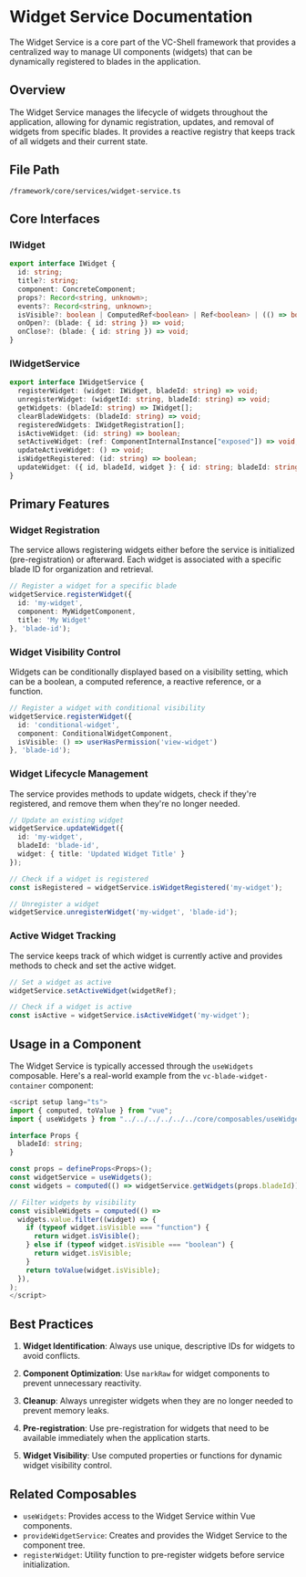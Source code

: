 # Widget Service Documentation

The Widget Service is a core part of the VC-Shell framework that provides a centralized way to manage UI components (widgets) that can be dynamically registered to blades in the application.

## Overview

The Widget Service manages the lifecycle of widgets throughout the application, allowing for dynamic registration, updates, and removal of widgets from specific blades. It provides a reactive registry that keeps track of all widgets and their current state.

## File Path
`/framework/core/services/widget-service.ts`

## Core Interfaces

### IWidget

```typescript
export interface IWidget {
  id: string;
  title?: string;
  component: ConcreteComponent;
  props?: Record<string, unknown>;
  events?: Record<string, unknown>;
  isVisible?: boolean | ComputedRef<boolean> | Ref<boolean> | (() => boolean);
  onOpen?: (blade: { id: string }) => void;
  onClose?: (blade: { id: string }) => void;
}
```

### IWidgetService

```typescript
export interface IWidgetService {
  registerWidget: (widget: IWidget, bladeId: string) => void;
  unregisterWidget: (widgetId: string, bladeId: string) => void;
  getWidgets: (bladeId: string) => IWidget[];
  clearBladeWidgets: (bladeId: string) => void;
  registeredWidgets: IWidgetRegistration[];
  isActiveWidget: (id: string) => boolean;
  setActiveWidget: (ref: ComponentInternalInstance["exposed"]) => void;
  updateActiveWidget: () => void;
  isWidgetRegistered: (id: string) => boolean;
  updateWidget: ({ id, bladeId, widget }: { id: string; bladeId: string; widget: Partial<IWidget> }) => void;
}
```

## Primary Features

### Widget Registration

The service allows registering widgets either before the service is initialized (pre-registration) or afterward. Each widget is associated with a specific blade ID for organization and retrieval.

```typescript
// Register a widget for a specific blade
widgetService.registerWidget({
  id: 'my-widget',
  component: MyWidgetComponent,
  title: 'My Widget'
}, 'blade-id');
```

### Widget Visibility Control

Widgets can be conditionally displayed based on a visibility setting, which can be a boolean, a computed reference, a reactive reference, or a function.

```typescript
// Register a widget with conditional visibility
widgetService.registerWidget({
  id: 'conditional-widget',
  component: ConditionalWidgetComponent,
  isVisible: () => userHasPermission('view-widget')
}, 'blade-id');
```

### Widget Lifecycle Management

The service provides methods to update widgets, check if they're registered, and remove them when they're no longer needed.

```typescript
// Update an existing widget
widgetService.updateWidget({
  id: 'my-widget',
  bladeId: 'blade-id',
  widget: { title: 'Updated Widget Title' }
});

// Check if a widget is registered
const isRegistered = widgetService.isWidgetRegistered('my-widget');

// Unregister a widget
widgetService.unregisterWidget('my-widget', 'blade-id');
```

### Active Widget Tracking

The service keeps track of which widget is currently active and provides methods to check and set the active widget.

```typescript
// Set a widget as active
widgetService.setActiveWidget(widgetRef);

// Check if a widget is active
const isActive = widgetService.isActiveWidget('my-widget');
```

## Usage in a Component

The Widget Service is typically accessed through the `useWidgets` composable. Here's a real-world example from the `vc-blade-widget-container` component:

```typescript
<script setup lang="ts">
import { computed, toValue } from "vue";
import { useWidgets } from "../../../../../../core/composables/useWidgets";

interface Props {
  bladeId: string;
}

const props = defineProps<Props>();
const widgetService = useWidgets();
const widgets = computed(() => widgetService.getWidgets(props.bladeId));

// Filter widgets by visibility
const visibleWidgets = computed(() =>
  widgets.value.filter((widget) => {
    if (typeof widget.isVisible === "function") {
      return widget.isVisible();
    } else if (typeof widget.isVisible === "boolean") {
      return widget.isVisible;
    }
    return toValue(widget.isVisible);
  }),
);
</script>
```

<!-- ## Integration with Blade Components

Widgets are typically displayed within blade components. The following example shows how widgets are registered and rendered in a dynamic blade:

```typescript
// From framework/shared/modules/dynamic/composables/useWidgetsHelper/index.ts
export const useWidgetsHelper = () => {
  const widgetService = useWidgets();

  const registerWidgets = ({
    bladeId,
    bladeContext,
    schema,
  }: {
    bladeId: string;
    bladeContext: any;
    schema: DynamicSchema;
  }) => {
    const widgets = schema.widgets;
    if (widgets) {
      widgets.forEach((widget) => {
        const comp = typeof widget === "string" ? resolveComponent(widget) : widget;

        if (!comp) {
          throw new Error(`Widget ${widget} not found`);
        }

        const widgetId = typeof comp === "object" && "__name" in comp ? comp.__name : `widget-${Date.now()}`;

        if (widgetId) {
          widgetService.registerWidget(
            {
              id: widgetId,
              component: markRaw(comp),
              props: {
                modelValue: bladeContext,
              },
            },
            bladeId,
          );
        }
      });
    }
  };
};
``` -->

## Best Practices

1. **Widget Identification**: Always use unique, descriptive IDs for widgets to avoid conflicts.
   
2. **Component Optimization**: Use `markRaw` for widget components to prevent unnecessary reactivity.
   
3. **Cleanup**: Always unregister widgets when they are no longer needed to prevent memory leaks.
   
4. **Pre-registration**: Use pre-registration for widgets that need to be available immediately when the application starts.
   
5. **Widget Visibility**: Use computed properties or functions for dynamic widget visibility control.

## Related Composables

- `useWidgets`: Provides access to the Widget Service within Vue components.
- `provideWidgetService`: Creates and provides the Widget Service to the component tree.
- `registerWidget`: Utility function to pre-register widgets before service initialization. 
